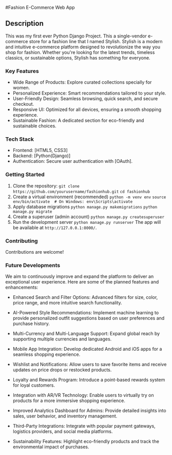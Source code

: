 #Fashion E-Commerce Web App
## Description
This was my first ever Python Django Project. This a single-vendor e-commerce store for a fashion line that I named Stylish. Stylish is a modern and intuitive e-commerce
platform designed to revolutionize the way you shop for fashion. Whether you're looking for the latest trends, timeless classics, or sustainable options, Stylish has 
something for everyone. 

### Key Features
 - Wide Range of Products: Explore curated collections specially for women.
 - Personalized Experience: Smart recommendations tailored to your style.
 - User-Friendly Design: Seamless browsing, quick search, and secure checkout.
 - Responsive UI: Optimized for all devices, ensuring a smooth shopping experience.
 - Sustainable Fashion: A dedicated section for eco-friendly and sustainable choices.

### Tech Stack
- Frontend: [HTML5, CSS3]
- Backend: [Python(Django)]
- Authentication: Secure user authentication with [OAuth].

### Getting Started
1. Clone the repository:
   `git clone https://github.com/yourusername/fashionhub.git`
   `cd fashionhub `
2. Create a virtual environment (recommended)
   `python -m venv env`
   `source env/bin/activate  # On Windows: env\Scripts\activate`
3. Apply database migrations
   `python manage.py makemigrations`
   `python manage.py migrate`
4. Create a superuser (admin account)
   `python manage.py createsuperuser`
5. Run the development server
   `python manage.py runserver`
   The app will be available at `http://127.0.0.1:8000/`.

### Contributing
Contributions are welcome!

### Future Developments
We aim to continuously improve and expand the platform to deliver an exceptional user experience. Here are some of the planned features and enhancements:
- Enhanced Search and Filter Options:
  Advanced filters for size, color, price range, and more intuitive search functionality.
- AI-Powered Style Recommendations:
  Implement machine learning to provide personalized outfit suggestions based on user preferences and purchase history.

- Multi-Currency and Multi-Language Support:
  Expand global reach by supporting multiple currencies and languages.

- Mobile App Integration:
  Develop dedicated Android and iOS apps for a seamless shopping experience.

- Wishlist and Notifications:
  Allow users to save favorite items and receive updates on price drops or restocked products.

- Loyalty and Rewards Program:
  Introduce a point-based rewards system for loyal customers.

- Integration with AR/VR Technology:
  Enable users to virtually try on products for a more immersive shopping experience.

- Improved Analytics Dashboard for Admins:
  Provide detailed insights into sales, user behavior, and inventory management.

- Third-Party Integrations:
  Integrate with popular payment gateways, logistics providers, and social media platforms.

- Sustainability Features:
  Highlight eco-friendly products and track the environmental impact of purchases.
